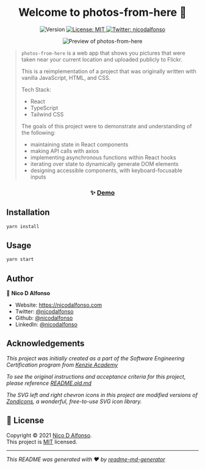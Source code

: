 <h1 align="center">Welcome to photos-from-here 👋</h1>
<p align="center">
  <img alt="Version" src="https://img.shields.io/badge/version-0.1.0-blue.svg?cacheSeconds=2592000" />
  <a href="https://mit-license.org/" target="_blank">
    <img alt="License: MIT" src="https://img.shields.io/badge/License-MIT-yellow.svg" />
  </a>
  <a href="https://twitter.com/nicodalfonso" target="_blank">
    <img alt="Twitter: nicodalfonso" src="https://img.shields.io/twitter/follow/nicodalfonso.svg?style=social" />
  </a>
</p>

<p align="center">
  <img src="./preview.gif" alt="Preview of photos-from-here">
</p>

> `photos-from-here` is a web app that shows you pictures that were taken near your current location and uploaded publicly to Flickr.
>
> This is a reimplementation of a project that was originally written with vanilla JavaScript, HTML, and CSS.
>
> Tech Stack:
>
> - React
> - TypeScript
> - Tailwind CSS
>
> The goals of this project were to demonstrate and understanding of the following:
>
> - maintaining state in React components
> - making API calls with axios
> - implementing asynchronous functions within React hooks
> - iterating over state to dynamically generate DOM elements
> - designing accessible components, with keyboard-focusable inputs

### <p align="center">✨ [Demo](https://nicodalfonso.github.io/photos-from-here)</p>

## Installation

```sh
yarn install
```

## Usage

```sh
yarn start
```

## Author

👤 **Nico D Alfonso**

- Website: https://nicodalfonso.com
- Twitter: [@nicodalfonso](https://twitter.com/nicodalfonso)
- Github: [@nicodalfonso](https://github.com/nicodalfonso)
- LinkedIn: [@nicodalfonso](https://linkedin.com/in/nicodalfonso)

## Acknowledgements

_This project was initially created as a part of the Software Engineering Certification program from [Kenzie Academy](https://kenzie.academy)_

_To see the original instructions and acceptance criteria for this project, please reference [README.old.md](./readme.old.md)_

_The SVG left and right chevron icons in this project are modified versions of [Zondicons](http://www.zondicons.com/), a wonderful, free-to-use SVG icon library._

## 📝 License

Copyright © 2021 [Nico D Alfonso](https://github.com/nicodalfonso).<br />
This project is [MIT](https://mit-license.org/) licensed.

---

_This README was generated with ❤️ by [readme-md-generator](https://github.com/kefranabg/readme-md-generator)_
